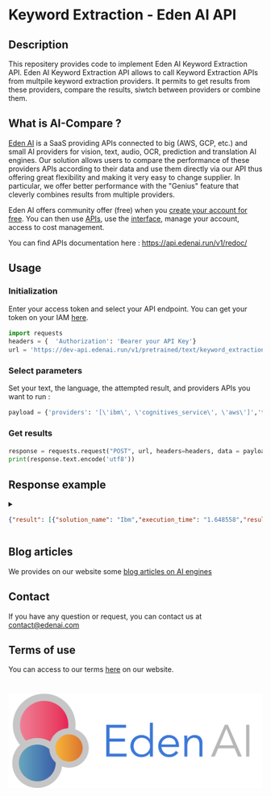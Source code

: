 # Keyword Extraction - Eden AI API
## Description
This repositery provides code to implement Eden AI Keyword Extraction API. Eden AI Keyword Extraction API allows to call Keyword Extraction APIs from multpile keyword extraction providers. It permits to get results from these providers, compare the results, siwtch between providers or combine them.

## What is AI-Compare ?
[Eden AI](https://www.edanai.co/) is a SaaS providing APIs connected to big (AWS, GCP, etc.) and small AI providers for vision, text, audio, OCR, prediction and translation AI engines. Our solution allows users to compare the performance of these providers APIs according to their data and use them directly via our API thus offering great flexibility and making it very easy to change supplier. In particular, we offer better performance with the "Genius" feature that cleverly combines results from multiple providers.

Eden AI offers community offer (free) when you [create your account for free](https://app.edenai.run/user/login). You can then use [APIs](https://api.edenai.run/v1/redoc/), use the [interface](https://app.edenai.run/bricks/default), manage your account, access to cost management.

You can find APIs documentation here : https://api.edenai.run/v1/redoc/

## Usage
### Initialization
Enter your access token and select your API endpoint. You can get your token on your IAM [here](https://app.edenai.run/admin/user).
```python
import requests
headers = {  'Authorization': 'Bearer your API Key'}
url = 'https://dev-api.edenai.run/v1/pretrained/text/keyword_extraction'
```
### Select parameters 
Set your text, the language, the attempted result, and providers APIs you want to run :
```python
payload = {'providers': '[\'ibm\', \'cognitives_service\', \'aws\']','text':'I am angry today', 'keywords_to_find': 'angry','language': 'en-US'}
```
### Get results
```python
response = requests.request("POST", url, headers=headers, data = payload, files = files)
print(response.text.encode('utf8'))
```

## Response example
<details>
<summary>

```json
{"result": [{"solution_name": "Ibm","execution_time": "1.648558","result": {"text": "The score of a document's sentiment indicates the overall emotion of a document. The magnitude of a document's sentiment indicates how much emotional content is present within the document, and this value is often proportional to the length of the document.","keywords": ["score of a document","much emotional content","magnitude of a document","overall emotion of a document","sentiment","value","document","length of the document"],"importances": [0.972786,0.763659,0.702109,0.68792,0.668512,0.569036,0.566432,0.301408]},"api_response": {"usage": {"text_units": 1,"text_characters": 257,"features": 1},"language": "en","keywords": [{"text": "score of a document","sentiment": {"score": -0.694655,"label": "negative"},"relevance": 0.972786,"emotion": {"sadness": 0.052462,"joy": 0.437899,"fear": 0.142496,"disgust": 0.00665,"anger": 0.152501},"count": 1},
```

</summary>

```


{
  "result": [
    {
      "solution_name": "Ibm",
      "execution_time": "1.648558",
      "result": {
        "text": "The score of a document's sentiment indicates the overall emotion of a document. The magnitude of a document's sentiment indicates how much emotional content is present within the document, and this value is often proportional to the length of the document.",
        "keywords": [
          "score of a document",
          "much emotional content",
          "magnitude of a document",
          "overall emotion of a document",
          "sentiment",
          "value",
          "document",
          "length of the document"
        ],
        "importances": [
          0.972786,
          0.763659,
          0.702109,
          0.68792,
          0.668512,
          0.569036,
          0.566432,
          0.301408
        ]
      },
      "api_response": {
        "usage": {
          "text_units": 1,
          "text_characters": 257,
          "features": 1
        },
        "language": "en",
        "keywords": [
          {
            "text": "score of a document",
            "sentiment": {
              "score": -0.694655,
              "label": "negative"
            },
            "relevance": 0.972786,
            "emotion": {
              "sadness": 0.052462,
              "joy": 0.437899,
              "fear": 0.142496,
              "disgust": 0.00665,
              "anger": 0.152501
            },
            "count": 1
          },
          {
            "text": "much emotional content",
            "sentiment": {
              "score": 0.393384,
              "label": "positive"
            },
            "relevance": 0.763659,
            "emotion": {
              "sadness": 0.051703,
              "joy": 0.42684,
              "fear": 0.037096,
              "disgust": 0.004724,
              "anger": 0.069528
            },
            "count": 1
          },
          {
            "text": "magnitude of a document",
            "sentiment": {
              "score": 0.393384,
              "label": "positive"
            },
            "relevance": 0.702109,
            "emotion": {
              "sadness": 0.051703,
              "joy": 0.42684,
              "fear": 0.037096,
              "disgust": 0.004724,
              "anger": 0.069528
            },
            "count": 1
          },
          {
            "text": "overall emotion of a document",
            "sentiment": {
              "score": -0.694655,
              "label": "negative"
            },
            "relevance": 0.68792,
            "emotion": {
              "sadness": 0.052462,
              "joy": 0.437899,
              "fear": 0.142496,
              "disgust": 0.00665,
              "anger": 0.152501
            },
            "count": 1
          },
          {
            "text": "sentiment",
            "sentiment": {
              "score": -0.38908,
              "mixed": "1",
              "label": "negative"
            },
            "relevance": 0.668512,
            "emotion": {
              "sadness": 0.045589,
              "joy": 0.531764,
              "fear": 0.053137,
              "disgust": 0.003094,
              "anger": 0.087609
            },
            "count": 2
          },
          {
            "text": "value",
            "sentiment": {
              "score": 0.393384,
              "label": "positive"
            },
            "relevance": 0.569036,
            "emotion": {
              "sadness": 0.051703,
              "joy": 0.42684,
              "fear": 0.037096,
              "disgust": 0.004724,
              "anger": 0.069528
            },
            "count": 1
          },
          {
            "text": "document",
            "sentiment": {
              "score": 0.393384,
              "label": "positive"
            },
            "relevance": 0.566432,
            "emotion": {
              "sadness": 0.045589,
              "joy": 0.531764,
              "fear": 0.053137,
              "disgust": 0.003094,
              "anger": 0.087609
            },
            "count": 1
          },
          {
            "text": "length of the document",
            "sentiment": {
              "score": 0.393384,
              "label": "positive"
            },
            "relevance": 0.301408,
            "emotion": {
              "sadness": 0.051703,
              "joy": 0.42684,
              "fear": 0.037096,
              "disgust": 0.004724,
              "anger": 0.069528
            },
            "count": 1
          }
        ]
      },
      "found_keywords": 1
    },
    {
      "solution_name": "Microsoft Azure",
      "execution_time": "0.345353",
      "result": {
        "text": "The score of a document's sentiment indicates the overall emotion of a document. The magnitude of a document's sentiment indicates how much emotional content is present within the document, and this value is often proportional to the length of the document.",
        "keywords": [
          "The score",
          "The magnitude",
          "document's sentiment indicates the overall emotion",
          "much emotional content is present within the document",
          "this value is often proportional to the length"
        ],
        "importances": [
          null,
          null,
          null,
          null,
          null
        ]
      },
      "api_response": {
        "documents": [
          {
            "id": "1",
            "keyPhrases": [
              "The score",
              "The magnitude",
              "document's sentiment indicates the overall emotion",
              "much emotional content is present within the document",
              "this value is often proportional to the length"
            ]
          }
        ],
        "errors": []
      },
      "found_keywords": 0
    },
    {
      "solution_name": "Amazon Web Services",
      "execution_time": "0.333118",
      "result": {
        "text": "The score of a document's sentiment indicates the overall emotion of a document. The magnitude of a document's sentiment indicates how much emotional content is present within the document, and this value is often proportional to the length of the document.",
        "keywords": [
          "The score",
          "a document's sentiment",
          "the overall emotion",
          "a document",
          "The magnitude",
          "a document's sentiment",
          "emotional content",
          "the document",
          "this value",
          "the length",
          "the document"
        ],
        "importances": [
          0.9999992847442627,
          0.9999998807907104,
          0.9999999403953552,
          1,
          0.9999998211860657,
          0.9999992251396179,
          0.9995884895324707,
          1,
          0.999997615814209,
          1,
          0.9999987483024597
        ]
      },
      "api_response": {
        "KeyPhrases": [
          {
            "Score": 0.9999992847442627,
            "Text": "The score",
            "BeginOffset": 0,
            "EndOffset": 9
          },
          {
            "Score": 0.9999998807907104,
            "Text": "a document's sentiment",
            "BeginOffset": 13,
            "EndOffset": 35
          },
          {
            "Score": 0.9999999403953552,
            "Text": "the overall emotion",
            "BeginOffset": 46,
            "EndOffset": 65
          },
          {
            "Score": 1,
            "Text": "a document",
            "BeginOffset": 69,
            "EndOffset": 79
          },
          {
            "Score": 0.9999998211860657,
            "Text": "The magnitude",
            "BeginOffset": 81,
            "EndOffset": 94
          },
          {
            "Score": 0.9999992251396179,
            "Text": "a document's sentiment",
            "BeginOffset": 98,
            "EndOffset": 120
          },
          {
            "Score": 0.9995884895324707,
            "Text": "emotional content",
            "BeginOffset": 140,
            "EndOffset": 157
          },
          {
            "Score": 1,
            "Text": "the document",
            "BeginOffset": 176,
            "EndOffset": 188
          },
          {
            "Score": 0.999997615814209,
            "Text": "this value",
            "BeginOffset": 194,
            "EndOffset": 204
          },
          {
            "Score": 1,
            "Text": "the length",
            "BeginOffset": 230,
            "EndOffset": 240
          },
          {
            "Score": 0.9999987483024597,
            "Text": "the document",
            "BeginOffset": 244,
            "EndOffset": 256
          }
        ],
        "ResponseMetadata": {
          "RequestId": "03d4d457-3b63-4c18-9156-dc800a34dd42",
          "HTTPStatusCode": 200,
          "HTTPHeaders": {
            "x-amzn-requestid": "03d4d457-3b63-4c18-9156-dc800a34dd42",
            "content-type": "application/x-amz-json-1.1",
            "content-length": "916",
            "date": "Tue, 10 Mar 2020 08:58:37 GMT"
          },
          "RetryAttempts": 0
        }
      },
      "found_keywords": 0
    }
  ]
}


```

</details>

## Blog articles
We provides on our website some [blog articles on AI engines](https://www.edenai.co/blog)

## Contact
If you have any question or request, you can contact us at contact@edenai.com

## Terms of use
You can access to our terms [here](https://www.edenai.co/terms) on our website.

#
![Screenshot](https://github.com/ai-compare/Speech_to_text-API/blob/ba9d4f1668d8758141f24240d1287640b4211c63/Logo%20complet%20Eden%20AI%20-%20format%20PNG.png)
